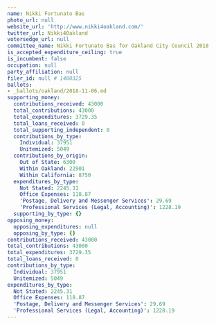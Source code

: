 ```yaml
---
name: Nikki Fortunato Bas
photo_url: null
website_url: 'http://www.nikki4oakland.com/'
twitter_url: Nikki4Oakland
votersedge_url: null
committee_name: Nikki Fortunato Bas for Oakland City Council 2018
is_accepted_expenditure_ceiling: true
is_incumbent: false
occupation: null
party_affiliation: null
filer_id: null # 1400325
ballots:
- _ballots/oakland/2018-11-06.md
supporting_money:
  contributions_received: 43000
  total_contributions: 43000
  total_expenditures: 3729.35
  total_loans_received: 0
  total_supporting_independent: 0
  contributions_by_type:
    Individual: 37951
    Unitemized: 5049
  contributions_by_origin:
    Out of State: 6300
    Within Oakland: 22901
    Within California: 8750
  expenditures_by_type:
    Not Stated: 2245.31
    Office Expenses: 118.87
    'Postage, Delivery and Messenger Services': 29.69
    'Professional Services (Legal, Accounting)': 1228.19
  supporting_by_type: {}
opposing_money:
  opposing_expenditures: null
  opposing_by_type: {}
contributions_received: 43000
total_contributions: 43000
total_expenditures: 3729.35
total_loans_received: 0
contributions_by_type:
  Individual: 37951
  Unitemized: 5049
expenditures_by_type:
  Not Stated: 2245.31
  Office Expenses: 118.87
  'Postage, Delivery and Messenger Services': 29.69
  'Professional Services (Legal, Accounting)': 1228.19
---
```

